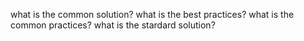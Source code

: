 what is the common solution?
what is the best practices?
what is the common practices?
what is the stardard solution?
